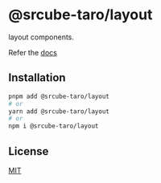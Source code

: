 # @srcube-taro/layout

layout components.

Refer the [docs](https://srcube-taro.vercel.app/docs/components/layout)

## Installation

```bash
pnpm add @srcube-taro/layout
# or
yarn add @srcube-taro/layout
# or
npm i @srcube-taro/layout
```

## License

[MIT](https://github.com/srcube/srcube-taro/blob/main/LICENSE.md)
